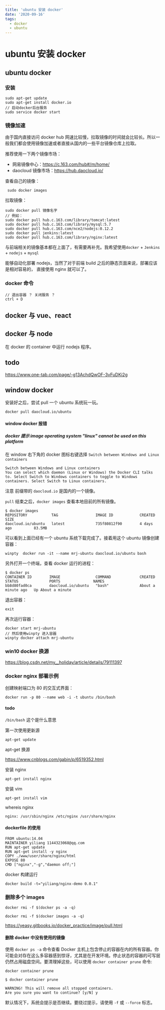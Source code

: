 ```yaml
---
title: 'ubuntu 安装 docker'
date: '2020-09-16'
tags:
  - docker
  - ubuntu
---
```


# ubuntu 安装 docker

## ubuntu docker

### 安装

```
sudo apt-get update
sudo apt-get install docker.io
// 启动docker后台服务
sudo service docker start
```

### 镜像加速

由于国内直接访问 docker hub 网速比较慢，拉取镜像的时间就会比较长。所以一般我们都会使用镜像加速或者直接从国内的一些平台镜像仓库上拉取。

推荐使用一下两个镜像市场：

- 网易镜像中心：<https://c.163.com/hub#/m/home/>
- daocloud 镜像市场：<https://hub.daocloud.io/>

查看自己的镜像：

```
 sudo docker images
```

拉取镜像：

```
sudo docker pull 镜像名字
// 例如：
sudo docker pull hub.c.163.com/library/tomcat:latest
sudo docker pull hub.c.163.com/library/mysql:5.7
sudo docker pull hub.c.163.com/nce2/nodejs:0.12.2
sudo docker pull jenkins:latest
sudo docker pull hub.c.163.com/library/nginx:latest
```

与前端相关的镜像基本都在上面了，有需要再补充。我希望使用`docker` + `Jenkins` + `nodejs` + `mysql`

能够自动化部署 nodejs，当然了对于前端 build 之后的静态页面来说，部署应该是相对容易的， 直接使用 nginx 就可以了。

### docker 命令

```
// 退出容器 ？ 关闭服务 ？
ctrl + D
```

## docker 与 vue、react

## docker 与 node

在 docker 的 container 中运行 nodejs 程序。

## todo

https://www.one-tab.com/page/-g13AchdQwOF-3vFuDKi2g

## window docker

安装好之后，尝试 pull 一个 ubuntu 系统玩一玩。

```
docker pull daocloud.io/ubuntu
```

#### window docker 报错

##### docker 提示 image operating system "linux" cannot be used on this platform

在 window 右下角的 docker 图标右键选择 `Switch between Windows and Linux containers`

```
Switch between Windows and Linux containers
You can select which daemon (Linux or Windows) the Docker CLI talks to. Select Switch to Windows containers to toggle to Windows containers. Select Switch to Linux containers.
```

注意 前缀带的 `daocloud.io` 是国内的一个镜像。

`pull` 结束之后，`docker images` 查看本地目前的所有镜像。

```
$ docker images
REPOSITORY           TAG                 IMAGE ID            CREATED             SIZE
daocloud.io/ubuntu   latest              735f80812f90        4 days ago          83.5MB

```

可以看到上面已经有一个 ubuntu 系统下载完成了。接着用这个 ubuntu 镜像创建容器：

```
winpty  docker run -it --name mrj-ubuntu daocloud.io/ubuntu bash
```

另外打开一个终端，查看 docker 运行的进程：

```
$ docker ps
CONTAINER ID        IMAGE                COMMAND             CREATED              STATUS              PORTS               NAMES
bb8d80fad0ca        daocloud.io/ubuntu   "bash"              About a minute ago   Up About a minute
```

退出容器：

```
exit
```

再次运行容器：

```
docker start mrj-ubuntu
// 然后使用winpty 进入容器
winpty docker attach mrj-ubuntu
```

### win10 docker 换源

https://blog.csdn.net/my__holiday/article/details/79111397

### docker nginx 部署示例

创建映射端口为 80 的交互式界面：

```
docker run -p 80 --name web -i -t ubuntu /bin/bash
```

#### todo

`/bin/bash` 这个是什么意思

第一次使用更新源

```
apt-get update
```

apt-get 换源

https://www.cnblogs.com/gabin/p/6519352.html

安装 nginx

```
apt-get install nginx
```

安装 vim

```
apt-get install vim
```

whereis nginx

```
nginx: /usr/sbin/nginx /etc/nginx /usr/share/nginx
```

#### dockerfile 的使用

```
FROM ubuntu:14.04
MAINTAINER yiliang 1144323068@qq.com
RUN apt-get update
RUN apt-get install -y nginx
COPY ./www/user/share/nginx/html
EXPOSE 80
CMD ["nginx","-g","daemon off;"]
```

docker 构建运行

```
docker build -t="yiliang/nginx-demo 0.0.1"
```

### 删除多个 images

```
docker rmi -f $(docker ps -a -q)

docker rmi -f $(docker images -a -q)
```

https://yeasy.gitbooks.io/docker_practice/image/pull.html

#### 删除 docker 中没有使用的镜像

使用 `docker ps -a` 命令查看 Docker 主机上包含停止的容器在内的所有容器。你可能会对存在这么多容器感到惊讶，尤其是在开发环境。停止状态的容器的可写层仍然占用磁盘空间。要清理掉这些，可以使用 `docker container prune` 命令:

```
docker container prune
```

```
$ docker container prune

WARNING! This will remove all stopped containers.
Are you sure you want to continue? [y/N] y
```

默认情况下，系统会提示是否继续。要绕过提示，请使用 `-f` 或 `--force` 标志。
